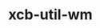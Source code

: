 ---
title: "xcb-util-wm"
layout: cache
categories: [package, develop-2025-03-30]
meta: {"compilers": ["gcc@11.1.0", "gcc@11.4.0"], "num_specs": 2, "num_specs_by_stack": {"data-vis-sdk": 1, "hep": 1, "root": 2}, "oss": ["ubuntu20.04", "ubuntu22.04"], "platforms": ["linux"], "stacks": ["data-vis-sdk", "hep", "root"], "targets": ["x86_64_v3"], "versions": ["0.4.2"]}
spec_details: [{"compiler": "gcc@11.1.0", "hash": "5zisnj5jxyo5arxs2gry7z6bajiaeudd", "os": "ubuntu20.04", "platform": "linux", "size": "-", "stacks": ["data-vis-sdk", "root"], "target": "x86_64_v3", "variants": ["build_system=autotools"], "versions": ["0.4.2"]}, {"compiler": "gcc@11.4.0", "hash": "jzpcb76ljwfeoto6covthffz62ura3rv", "os": "ubuntu22.04", "platform": "linux", "size": "-", "stacks": ["hep", "root"], "target": "x86_64_v3", "variants": ["build_system=autotools"], "versions": ["0.4.2"]}]
---